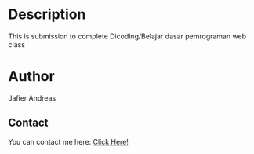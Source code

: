 # Description
This is submission to complete Dicoding/Belajar dasar pemrograman web class

# Author
Jafier Andreas
## Contact
You can contact me here: [Click Here!](https://linktr.ee/KaezelStore?utm_source=linktree_profile_share&ltsid=1caf9b8e-e264-466e-97fa-8bcab756675e)
